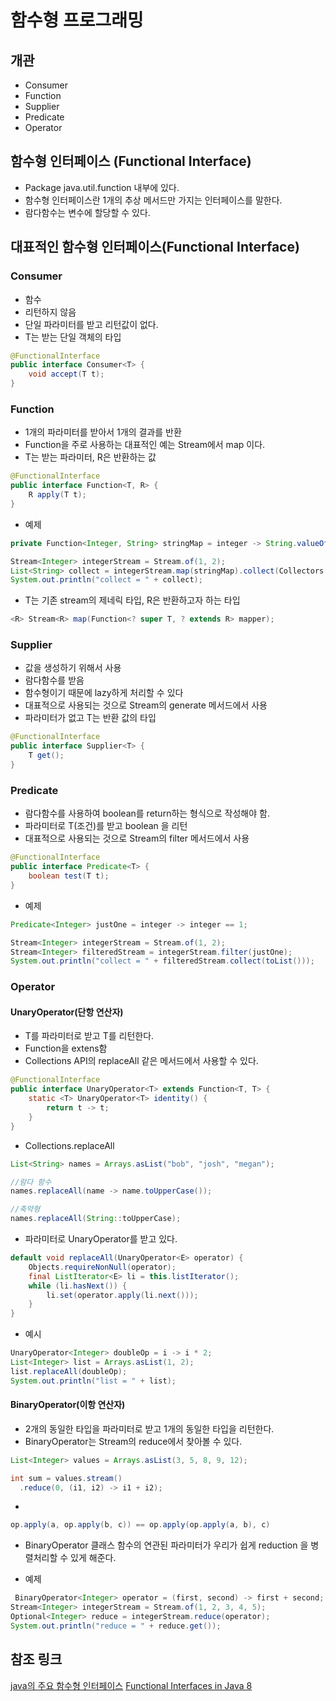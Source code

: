 # 함수형 프로그래밍

## 개관
-   Consumer
-   Function
-   Supplier
-   Predicate
-   Operator


## 함수형 인터페이스 (Functional Interface)
-   Package java.util.function 내부에 있다.
-	함수형 인터페이스란 1개의 추상 메서드만 가지는 인터페이스를 말한다.
-	람다함수는 변수에 할당할 수 있다.

## 대표적인 함수형 인터페이스(Functional Interface)

###   Consumer
-   함수
-   리턴하지 않음
-   단일 파라미터를 받고 리턴값이 없다.
-   T는 받는 단일 객체의 타입
```java
@FunctionalInterface
public interface Consumer<T> {
    void accept(T t);
}
```

###   Function
-   1개의 파라미터를 받아서 1개의 결과를 반환
-   Function을 주로 사용하는 대표적인 예는 Stream에서 map 이다.
-   T는 받는 파라미터, R은 반환하는 값
```java
@FunctionalInterface
public interface Function<T, R> {
    R apply(T t);
}
```
-   예제
```java
private Function<Integer, String> stringMap = integer -> String.valueOf(integer);

Stream<Integer> integerStream = Stream.of(1, 2);
List<String> collect = integerStream.map(stringMap).collect(Collectors.toList());
System.out.println("collect = " + collect);
```
-   T는 기존 stream의 제네릭 타입, R은 반환하고자 하는 타입
```java
<R> Stream<R> map(Function<? super T, ? extends R> mapper);
```

###   Supplier
-   값을 생성하기 위해서 사용
-   람다함수를 받음
-   함수형이기 때문에 lazy하게 처리할 수 있다
-   대표적으로 사용되는 것으로 Stream의 generate 메서드에서 사용
-   파라미터가 없고 T는 반환 값의 타입
```java
@FunctionalInterface
public interface Supplier<T> {
    T get();
}
```

###   Predicate
-   람다함수를 사용하여 boolean를 return하는 형식으로 작성해야 함.
-   파라미터로 T(조건)를 받고 boolean 을 리턴 
-   대표적으로 사용되는 것으로 Stream의 filter 메서드에서 사용
```java
@FunctionalInterface
public interface Predicate<T> {
    boolean test(T t);
}    
```

-   예제
```java
Predicate<Integer> justOne = integer -> integer == 1;

Stream<Integer> integerStream = Stream.of(1, 2);
Stream<Integer> filteredStream = integerStream.filter(justOne);
System.out.println("collect = " + filteredStream.collect(toList()));
```

###   Operator

####   UnaryOperator(단항 연산자)

-   T를 파라미터로 받고 T를 리턴한다.
-   Function을 extens함
-   Collections API의 replaceAll 같은 메서드에서 사용할 수 있다.
```java
@FunctionalInterface
public interface UnaryOperator<T> extends Function<T, T> {
    static <T> UnaryOperator<T> identity() {
        return t -> t;
    }
}
```

-   Collections.replaceAll
```java
List<String> names = Arrays.asList("bob", "josh", "megan");

//람다 함수
names.replaceAll(name -> name.toUpperCase());

//축약형
names.replaceAll(String::toUpperCase);
```

-   파라미터로 UnaryOperator를 받고 있다.
```java
default void replaceAll(UnaryOperator<E> operator) {
    Objects.requireNonNull(operator);
    final ListIterator<E> li = this.listIterator();
    while (li.hasNext()) {
        li.set(operator.apply(li.next()));
    }
}
```

-   예시
```java
UnaryOperator<Integer> doubleOp = i -> i * 2;
List<Integer> list = Arrays.asList(1, 2);
list.replaceAll(doubleOp);
System.out.println("list = " + list);
```

####   BinaryOperator(이항 연산자)

-   2개의 동일한 타입을 파라미터로 받고 1개의 동일한 타입을 리턴한다.
-   BinaryOperator는 Stream의 reduce에서 찾아볼 수 있다.
```java
List<Integer> values = Arrays.asList(3, 5, 8, 9, 12);

int sum = values.stream()
  .reduce(0, (i1, i2) -> i1 + i2);
```
-   
```java
op.apply(a, op.apply(b, c)) == op.apply(op.apply(a, b), c)
```
-   BinaryOperator 클래스 함수의 연관된 파라미터가 우리가 쉽게 reduction 을 병렬처리할 수 있게 해준다.

-   예제
```java
 BinaryOperator<Integer> operator = (first, second) -> first + second;
Stream<Integer> integerStream = Stream.of(1, 2, 3, 4, 5);
Optional<Integer> reduce = integerStream.reduce(operator);
System.out.println("reduce = " + reduce.get());
```




## 참조 링크
[java의 주요 함수형 인터페이스](https://sabarada.tistory.com/82)
[Functional Interfaces in Java 8](https://www.baeldung.com/java-8-functional-interfaces)